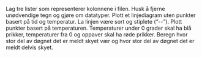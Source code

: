 Lag tre lister som representerer kolonnene i filen. Husk å fjerne unødvendige tegn og gjøre om datatyper.
Plott et linjediagram uten punkter basert på tid og temperatur. La linjen være sort og stiplete (“--”).
Plott punkter basert på temperaturen. Temperaturer under 0 grader skal ha blå prikker, temperaturer fra 0 og oppaver skal ha røde prikker.
Beregn hvor stor del av døgnet det er meldt skyet vær og hvor stor del av døgnet det er meldt delvis skyet.